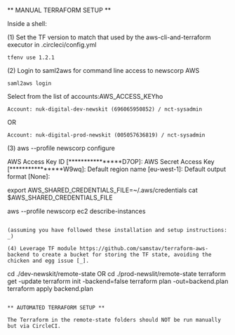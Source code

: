 ** MANUAL TERRAFORM SETUP **

Inside a shell:

(1) Set the TF version to match that used by the aws-cli-and-terraform executor in .circleci/config.yml

```
tfenv use 1.2.1
```

(2) Login to saml2aws for command line access to newscorp AWS

```
saml2aws login
```
Select from the list of accounts:AWS_ACCESS_KEYho
```
Account: nuk-digital-dev-newskit (696065950852) / nct-sysadmin
```
OR
```
Account: nuk-digital-prod-newskit (005057636819) / nct-sysadmin
```

(3)
aws --profile newscorp configure

AWS Access Key ID [****************D7OP]: 
AWS Secret Access Key [****************W9wq]: 
Default region name [eu-west-1]: 
Default output format [None]:

export AWS_SHARED_CREDENTIALS_FILE=~/.aws/credentials
cat $AWS_SHARED_CREDENTIALS_FILE

aws --profile newscorp ec2 describe-instances

```

(assuming you have followed these installation and setup instructions: _)

(4) Leverage TF module https://github.com/samstav/terraform-aws-backend to create a bucket for storing the TF state, avoiding the chicken and egg issue [_].

```
cd ./dev-newskit/remote-state OR cd ./prod-newslit/remote-state
terraform get -update
terraform init -backend=false
terraform plan -out=backend.plan
terraform apply backend.plan
```

** AUTOMATED TERRAFORM SETUP **

The Terraform in the remote-state folders should NOT be run manually but via CircleCI.
